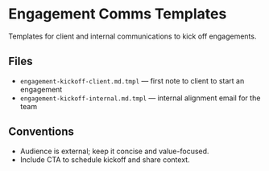 # Engagement Comms Templates

Templates for client and internal communications to kick off engagements.

## Files

- `engagement-kickoff-client.md.tmpl` — first note to client to start an engagement
- `engagement-kickoff-internal.md.tmpl` — internal alignment email for the team

## Conventions

- Audience is external; keep it concise and value-focused.
- Include CTA to schedule kickoff and share context.
